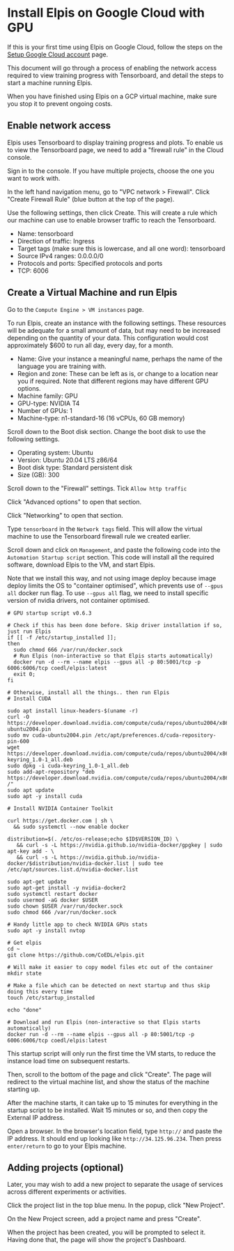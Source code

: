 # Install Elpis on Google Cloud with GPU

If this is your first time using Elpis on Google Cloud, follow the steps on the [Setup Google Cloud account](setup-google-cloud-account.md) page. 

This document will go through a process of enabling the network access required to view training progress with Tensorboard, and detail the steps to start a machine running Elpis.  

When you have finished using Elpis on a GCP virtual machine, make sure you stop it to prevent ongoing costs. 


## Enable network access 

Elpis uses Tensorboard to display training progress and plots. To enable us to view the Tensorboard page, we need to add a "firewall rule" in the Cloud console. 

Sign in to the console. If you have multiple projects, choose the one you want to work with.

In the left hand navigation menu, go to "VPC network > Firewall". Click "Create Firewall Rule" (blue button at the top of the page).

Use the following settings, then click Create. This will create a rule which our machine can use to enable browser traffic to reach the Tensorboard. 

* Name: tensorboard
* Direction of traffic: Ingress
* Target tags (make sure this is lowercase, and all one word): tensorboard
* Source IPv4 ranges: 0.0.0.0/0
* Protocols and ports: Specified protocols and ports
* TCP: 6006


## Create a Virtual Machine and run Elpis

Go to the `Compute Engine > VM instances` page.

To run Elpis, create an instance with the following settings. These resources will be adequate for a small amount of data, but may need to be increased depending on the quantity of your data. This configuration would cost approximately $600 to run all day, every day, for a month.

* Name: Give your instance a meaningful name, perhaps the name of the language you are training with.
* Region and zone: These can be left as is, or change to a location near you if required. Note that different regions may have different GPU options.
* Machine family: GPU
* GPU-type: NVIDIA T4
* Number of GPUs: 1
* Machine-type: n1-standard-16 (16 vCPUs, 60 GB memory)


Scroll down to the Boot disk section. Change the boot disk to use the following settings.

* Operating system: Ubuntu
* Version: Ubuntu 20.04 LTS z86/64
* Boot disk type: Standard persistent disk 
* Size (GB): 300

Scroll down to the "Firewall" settings. Tick `Allow http traffic`

Click "Advanced options" to open that section.

Click "Networking" to open that section.

Type `tensorboard` in the `Network tags` field. This will allow the virtual machine to use the Tensorboard firewall rule we created earlier. 

Scroll down and click on `Management`, and paste the following code into the `Automation Startup script` section. This code will install all the required software, download Elpis to the VM, and start Elpis. 

Note that we install this way, and not using image deploy because image deploy limits the OS to "container optimised", which prevents use of `--gpus all` docker run flag. To use `--gpus all` flag, we need to install specific version of nvidia drivers, not container optimised.
 

```shell
# GPU startup script v0.6.3

# Check if this has been done before. Skip driver installation if so, just run Elpis
if [[ -f /etc/startup_installed ]];
then
  sudo chmod 666 /var/run/docker.sock
  # Run Elpis (non-interactive so that Elpis starts automatically)
  docker run -d --rm --name elpis --gpus all -p 80:5001/tcp -p 6006:6006/tcp coedl/elpis:latest
  exit 0;
fi

# Otherwise, install all the things.. then run Elpis
# Install CUDA

sudo apt install linux-headers-$(uname -r)
curl -O https://developer.download.nvidia.com/compute/cuda/repos/ubuntu2004/x86_64/cuda-ubuntu2004.pin
sudo mv cuda-ubuntu2004.pin /etc/apt/preferences.d/cuda-repository-pin-600
wget https://developer.download.nvidia.com/compute/cuda/repos/ubuntu2004/x86_64/cuda-keyring_1.0-1_all.deb
sudo dpkg -i cuda-keyring_1.0-1_all.deb
sudo add-apt-repository "deb https://developer.download.nvidia.com/compute/cuda/repos/ubuntu2004/x86_64/ /"
sudo apt update
sudo apt -y install cuda

# Install NVIDIA Container Toolkit

curl https://get.docker.com | sh \
  && sudo systemctl --now enable docker

distribution=$(. /etc/os-release;echo $ID$VERSION_ID) \
   && curl -s -L https://nvidia.github.io/nvidia-docker/gpgkey | sudo apt-key add - \
   && curl -s -L https://nvidia.github.io/nvidia-docker/$distribution/nvidia-docker.list | sudo tee /etc/apt/sources.list.d/nvidia-docker.list

sudo apt-get update
sudo apt-get install -y nvidia-docker2
sudo systemctl restart docker
sudo usermod -aG docker $USER
sudo chown $USER /var/run/docker.sock
sudo chmod 666 /var/run/docker.sock

# Handy little app to check NVIDIA GPUs stats
sudo apt -y install nvtop

# Get elpis
cd ~
git clone https://github.com/CoEDL/elpis.git

# Will make it easier to copy model files etc out of the container
mkdir state

# Make a file which can be detected on next startup and thus skip doing this every time
touch /etc/startup_installed

echo "done"

# Download and run Elpis (non-interactive so that Elpis starts automatically)
docker run -d --rm --name elpis --gpus all -p 80:5001/tcp -p 6006:6006/tcp coedl/elpis:latest
```

This startup script will only run the first time the VM starts, to reduce the instance load time on subsequent restarts.

Then, scroll to the bottom of the page and click "Create". The page will redirect to the virtual machine list, and show the status of the machine starting up. 

After the machine starts, it can take up to 15 minutes for everything in the startup script to be installed. Wait 15 minutes or so, and then copy the External IP address. 

Open a browser. In the browser's location field, type `http://` and paste the IP address. It should end up looking like `http://34.125.96.234`. Then press `enter/return` to go to your Elpis machine. 



## Adding projects (optional)

Later, you may wish to add a new project to separate the usage of services across different experiments or activities. 

Click the project list in the top blue menu. In the popup, click "New Project".

On the New Project screen, add a project name and press "Create".

When the project has been created, you will be prompted to select it. Having done that, the page will show the project's Dashboard. 
